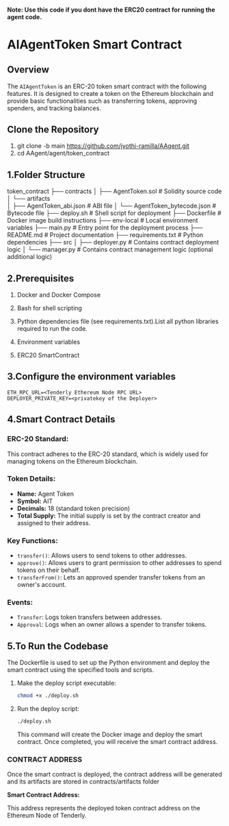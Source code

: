 #### Note: Use this code if you dont have the ERC20 contract for running the agent code. 

# AIAgentToken Smart Contract

## Overview

The `AIAgentToken` is an ERC-20 token smart contract with the following features. It is designed to create a token on the Ethereum blockchain and provide basic functionalities such as transferring tokens, approving spenders, and tracking balances.

## Clone the Repository
1. git clone -b main https://github.com/jyothi-ramilla/AAgent.git
2. cd AAgent/agent/token_contract

## 1.Folder Structure

token_contract
├── contracts
│   ├── AgentToken.sol            # Solidity source code
│   └── artifacts                  
│       ├── AgentToken_abi.json  # ABI file
│       └── AgentToken_bytecode.json  # Bytecode file
├── deploy.sh                    # Shell script for deployment
├── Dockerfile                   # Docker image build instructions
├── env-local                    # Local environment variables 
├── main.py                      # Entry point for the deployment process
├── README.md                    # Project documentation
├── requirements.txt             # Python dependencies
├── src
│   ├── deployer.py              # Contains contract deployment logic
│   └── manager.py               # Contains contract management logic (optional additional logic)

## 2.Prerequisites

1. Docker and Docker Compose

2. Bash for shell scripting

3. Python dependencies file (see requirements.txt).List all python libraries required to run the code.

4. Environment variables 

5. ERC20 SmartContract


## 3.Configure the environment variables
```
ETH_RPC_URL=<Tenderly Ethereum Node RPC URL>
DEPLOYER_PRIVATE_KEY=<privatekey of the Deployer>
```
## 4.Smart Contract Details

### ERC-20 Standard:

This contract adheres to the ERC-20 standard, which is widely used for managing tokens on the Ethereum blockchain.

### Token Details:
- **Name:** Agent Token
- **Symbol:** AIT
- **Decimals:** 18 (standard token precision)
- **Total Supply:** The initial supply is set by the contract creator and assigned to their address.

### Key Functions:
- `transfer()`: Allows users to send tokens to other addresses.
- `approve()`: Allows users to grant permission to other addresses to spend tokens on their behalf.
- `transferFrom()`: Lets an approved spender transfer tokens from an owner's account.

### Events:
- `Transfer`: Logs token transfers between addresses.
- `Approval`: Logs when an owner allows a spender to transfer tokens.

## 5.To Run the Codebase

The Dockerfile is used to set up the Python environment and deploy the smart contract using the specified tools and scripts.

1. Make the deploy script executable:
   ```bash
   chmod +x ./deploy.sh
   ```

2. Run the deploy script:
   ```bash
   ./deploy.sh
   ```
   This command will create the Docker image and deploy the smart contract. Once completed, you will receive the smart contract address.


### CONTRACT ADDRESS

Once the smart contract is deployed, the contract address will be generated and its artifacts are stored in contracts/artifacts folder

**Smart Contract Address:** 

This address represents the deployed token contract address on the Ethereum Node of Tenderly.
